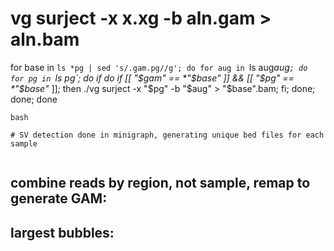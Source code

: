 #
# vg surject -x x.xg -b aln.gam > aln.bam
for base in `ls *pg | sed 's/.gam.pg//g'; do for aug in `ls aug*aug`; do for pg in `ls *pg`; do if do if [[ "$gam" == *"$base"* ]] && [[ "$pg" == *"$base"* ]]; then ./vg surject -x "$pg" -b "$aug" > "$base".bam; fi; done; done; done

```
bash

# SV detection done in minigraph, generating unique bed files for each sample


```

## combine reads by region, not sample, remap to generate GAM:

## largest bubbles:

